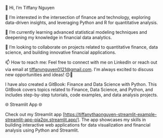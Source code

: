 👋 Hi, I’m Tiffany Nguyen

👀 I’m interested in the intersection of finance and technology, exploring data-driven insights, and leveraging Python and R for quantitative analysis.

🌱 I’m currently learning advanced statistical modeling techniques and deepening my knowledge in financial data analytics.

💞️ I’m looking to collaborate on projects related to quantitative finance, data science, and building innovative financial applications.

📫 How to reach me: Feel free to connect with me on LinkedIn or reach out via email at tiffanynguyen0121@gmail.com. I'm always excited to discuss new opportunities and ideas! 😊🚀

I have also created a GitBook: Finance and Data Science with Python. This GitBook covers topics related to Finance, Data Science, and Python, and includes step-by-step tutorials, code examples, and data analysis projects.

🌐 Streamlit App 🌐

Check out my Streamlit app [https://tiffanythaonguyen-streamlit-example-streamlit-app-pia2qx.streamlit.app/]. The app showcases my skills in building interactive web applications for data visualization and financial analysis using Python and Streamlit.
